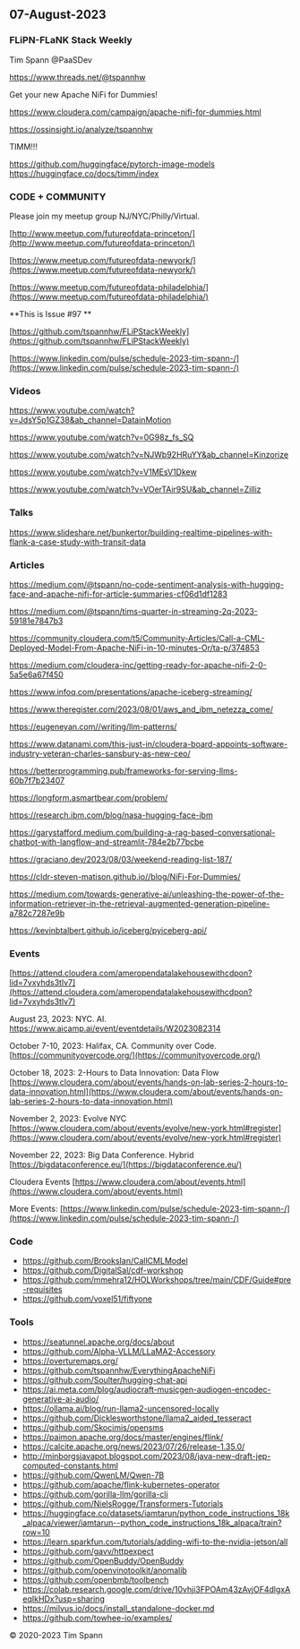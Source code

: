 ## 07-August-2023

### FLiPN-FLaNK Stack Weekly

Tim Spann @PaaSDev

https://www.threads.net/@tspannhw

Get your new Apache NiFi for Dummies!

https://www.cloudera.com/campaign/apache-nifi-for-dummies.html

https://ossinsight.io/analyze/tspannhw

TIMM!!!

https://github.com/huggingface/pytorch-image-models
https://huggingface.co/docs/timm/index


### CODE + COMMUNITY

Please join my meetup group NJ/NYC/Philly/Virtual. 

[http://www.meetup.com/futureofdata-princeton/](http://www.meetup.com/futureofdata-princeton/)

[https://www.meetup.com/futureofdata-newyork/](https://www.meetup.com/futureofdata-newyork/)

[https://www.meetup.com/futureofdata-philadelphia/](https://www.meetup.com/futureofdata-philadelphia/)


**This is Issue #97 **

[https://github.com/tspannhw/FLiPStackWeekly](https://github.com/tspannhw/FLiPStackWeekly)

[https://www.linkedin.com/pulse/schedule-2023-tim-spann-/](https://www.linkedin.com/pulse/schedule-2023-tim-spann-/)



### Videos

https://www.youtube.com/watch?v=JdsY5p1GZ38&ab_channel=DatainMotion

https://www.youtube.com/watch?v=0G98z_fs_SQ

https://www.youtube.com/watch?v=NJWb92HRuYY&ab_channel=Kinzorize

https://www.youtube.com/watch?v=V1MEsV1Dkew

https://www.youtube.com/watch?v=VOerTAir9SU&ab_channel=Zilliz




### Talks

https://www.slideshare.net/bunkertor/building-realtime-pipelines-with-flank-a-case-study-with-transit-data


### Articles

https://medium.com/@tspann/no-code-sentiment-analysis-with-hugging-face-and-apache-nifi-for-article-summaries-cf06d1df1283

https://medium.com/@tspann/tims-quarter-in-streaming-2q-2023-59181e7847b3

https://community.cloudera.com/t5/Community-Articles/Call-a-CML-Deployed-Model-From-Apache-NiFi-in-10-minutes-Or/ta-p/374853

https://medium.com/cloudera-inc/getting-ready-for-apache-nifi-2-0-5a5e6a67f450

https://www.infoq.com/presentations/apache-iceberg-streaming/

https://www.theregister.com/2023/08/01/aws_and_ibm_netezza_come/

https://eugeneyan.com//writing/llm-patterns/

https://www.datanami.com/this-just-in/cloudera-board-appoints-software-industry-veteran-charles-sansbury-as-new-ceo/

https://betterprogramming.pub/frameworks-for-serving-llms-60b7f7b23407

https://longform.asmartbear.com/problem/

https://research.ibm.com/blog/nasa-hugging-face-ibm

https://garystafford.medium.com/building-a-rag-based-conversational-chatbot-with-langflow-and-streamlit-784e2b77bcbe

https://graciano.dev/2023/08/03/weekend-reading-list-187/

https://cldr-steven-matison.github.io//blog/NiFi-For-Dummies/

https://medium.com/towards-generative-ai/unleashing-the-power-of-the-information-retriever-in-the-retrieval-augmented-generation-pipeline-a782c7287e9b

https://kevinbtalbert.github.io/iceberg/pyiceberg-api/

### Events

[https://attend.cloudera.com/ameropendatalakehousewithcdpon?lid=7vxyhds3tlv7](https://attend.cloudera.com/ameropendatalakehousewithcdpon?lid=7vxyhds3tlv7)

August 23, 2023:   NYC.  AI.
https://www.aicamp.ai/event/eventdetails/W2023082314

October 7-10, 2023:  Halifax, CA.   Community over Code.
[https://communityovercode.org/](https://communityovercode.org/)

October 18, 2023:  2-Hours to Data Innovation:   Data Flow
[https://www.cloudera.com/about/events/hands-on-lab-series-2-hours-to-data-innovation.html](https://www.cloudera.com/about/events/hands-on-lab-series-2-hours-to-data-innovation.html)

November 2, 2023:  Evolve NYC
[https://www.cloudera.com/about/events/evolve/new-york.html#register](https://www.cloudera.com/about/events/evolve/new-york.html#register)

November 22, 2023: Big Data Conference.   Hybrid  
[https://bigdataconference.eu/](https://bigdataconference.eu/)

Cloudera Events
[https://www.cloudera.com/about/events.html](https://www.cloudera.com/about/events.html)

More Events:
[https://www.linkedin.com/pulse/schedule-2023-tim-spann-/](https://www.linkedin.com/pulse/schedule-2023-tim-spann-/)


### Code

* https://github.com/BrooksIan/CallCMLModel
* https://github.com/DigitalSal/cdf-workshop
* https://github.com/mmehra12/HOLWorkshops/tree/main/CDF/Guide#pre-requisites
* https://github.com/voxel51/fiftyone

  
### Tools

* https://seatunnel.apache.org/docs/about
* https://github.com/Alpha-VLLM/LLaMA2-Accessory
* https://overturemaps.org/
* https://github.com/tspannhw/EverythingApacheNiFi
* https://github.com/Soulter/hugging-chat-api
* https://ai.meta.com/blog/audiocraft-musicgen-audiogen-encodec-generative-ai-audio/
* https://ollama.ai/blog/run-llama2-uncensored-locally
* https://github.com/Dicklesworthstone/llama2_aided_tesseract
* https://github.com/Skocimis/opensms
* https://paimon.apache.org/docs/master/engines/flink/
* https://calcite.apache.org/news/2023/07/26/release-1.35.0/
* http://minborgsjavapot.blogspot.com/2023/08/java-new-draft-jep-computed-constants.html
* https://github.com/QwenLM/Qwen-7B
* https://github.com/apache/flink-kubernetes-operator
* https://github.com/gorilla-llm/gorilla-cli
* https://github.com/NielsRogge/Transformers-Tutorials
* https://huggingface.co/datasets/iamtarun/python_code_instructions_18k_alpaca/viewer/iamtarun--python_code_instructions_18k_alpaca/train?row=10
* https://learn.sparkfun.com/tutorials/adding-wifi-to-the-nvidia-jetson/all
* https://github.com/gavv/httpexpect
* https://github.com/OpenBuddy/OpenBuddy
* https://github.com/openvinotoolkit/anomalib
* https://github.com/openbmb/toolbench
* https://colab.research.google.com/drive/10vhji3FPOAm43zAvjOF4dlgxAeqIkHDx?usp=sharing
* https://milvus.io/docs/install_standalone-docker.md
* https://github.com/towhee-io/examples/
  
&copy; 2020-2023 Tim Spann
